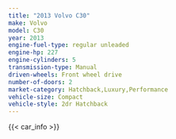 ```yaml
---
title: "2013 Volvo C30"
make: Volvo
model: C30
year: 2013
engine-fuel-type: regular unleaded
engine-hp: 227
engine-cylinders: 5
transmission-type: Manual
driven-wheels: Front wheel drive
number-of-doors: 2
market-category: Hatchback,Luxury,Performance
vehicle-size: Compact
vehicle-style: 2dr Hatchback
---
```


{{< car_info >}}
